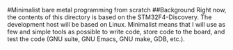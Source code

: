 #Minimalist bare metal programming from scratch
##Background
Right now, the contents of this directory is based on the STM32F4-Discovery.
The development host will be based on Linux.
Minimalist means that I will use as few and simple tools as possible to write
code, store code to the board, and test the code (GNU suite, GNU Emacs, GNU
make, GDB, etc.).
